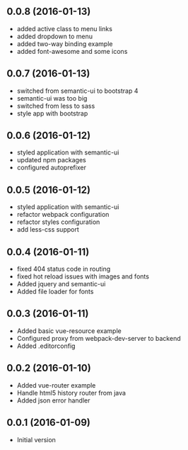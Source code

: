## 0.0.8 (2016-01-13)

* added active class to menu links
* added dropdown to menu
* added two-way binding example
* added font-awesome and some icons

## 0.0.7 (2016-01-13)

* switched from semantic-ui to bootstrap 4
* semantic-ui was too big
* switched from less to sass
* style app with bootstrap

## 0.0.6 (2016-01-12)

* styled application with semantic-ui
* updated npm packages
* configured autoprefixer

## 0.0.5 (2016-01-12)

* styled application with semantic-ui
* refactor webpack configuration
* refactor styles configuration
* add less-css support

## 0.0.4 (2016-01-11)

* fixed 404 status code in routing
* fixed hot reload issues with images and fonts
* Added jquery and semantic-ui
* Added file loader for fonts

## 0.0.3 (2016-01-11)

* Added basic vue-resource example
* Configured proxy from webpack-dev-server to backend
* Added .editorconfig

## 0.0.2 (2016-01-10)

* Added vue-router example
* Handle html5 history router from java 
* Added json error handler

## 0.0.1 (2016-01-09)

* Initial version
